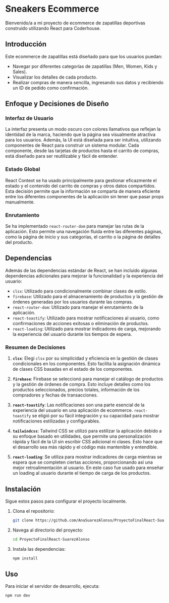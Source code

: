# Sneakers Ecommerce

Bienvenido/a a mi proyecto de ecommerce de zapatillas deportivas construido utilizando React para Coderhouse.

## Introducción

Este ecommerce de zapatillas está diseñado para que los usuarios puedan:

- Navegar por diferentes categorías de zapatillas (Men, Women, Kids y Sales).
- Visualizar los detalles de cada producto.
- Realizar compras de manera sencilla, ingresando sus datos y recibiendo un ID de pedido como confirmación.

## Enfoque y Decisiones de Diseño

### Interfaz de Usuario

La interfaz presenta un modo oscuro con colores llamativos que reflejan la identidad de la marca, haciendo que la página sea visualmente atractiva para los usuarios. Además, la UI está diseñada para ser intuitiva, utilizando componentes de React para construir un sistema modular. Cada componente, desde las tarjetas de productos hasta el carrito de compras, está diseñado para ser reutilizable y fácil de entender.

### Estado Global

React Context se ha usado principalmente para gestionar eficazmente el estado y el contenido del carrito de compras y otros datos compartidos. Esta decisión permite que la información se comparta de manera eficiente entre los diferentes componentes de la aplicación sin tener que pasar props manualmente.

### Enrutamiento

Se ha implementado `react-router-dom` para manejar las rutas de la aplicación. Esto permite una navegación fluida entre las diferentes páginas, como la página de inicio y sus categorías, el carrito o la página de detalles del producto.

## Dependencias

Además de las dependencias estándar de React, se han incluido algunas dependencias adicionales para mejorar la funcionalidad y la experiencia del usuario:

- `clsx`: Utilizado para condicionalmente combinar clases de estilo.
- `firebase`: Utilizado para el almacenamiento de productos y la gestión de órdenes generadas por los usuarios durante las compras.
- `react-router-dom`: Utilizado para manejar el enrutamiento de la aplicación.
- `react-toastify`: Utilizado para mostrar notificaciones al usuario, como confirmaciones de acciones exitosas o eliminación de productos.
- `react-loading`: Utilizado para mostrar indicadores de carga, mejorando la experiencia del usuario durante los tiempos de espera.

### Resumen de Decisiones

1. **`clsx`**: Elegí `clsx` por su simplicidad y eficiencia en la gestión de clases condicionales en los componentes. Esto facilita la asignación dinámica de clases CSS basadas en el estado de los componentes.

2. **`firebase`**: Firebase se seleccionó para manejar el catálogo de productos y la gestión de órdenes de compra. Esto incluye detalles como los productos seleccionados, precios totales, información de los compradores y fechas de transacciones.

3. **`react-toastify`**: Las notificaciones son una parte esencial de la experiencia del usuario en una aplicación de ecommerce. `react-toastify` se eligió por su fácil integración y su capacidad para mostrar notificaciones estilizadas y configurables.

4. **`tailwindcss`**: Tailwind CSS se utilizó para estilizar la aplicación debido a su enfoque basado en utilidades, que permite una personalización rápida y fácil de la UI sin escribir CSS adicional ni clases. Esto hace que el desarrollo sea más rápido y el código más mantenible y entendible.

5. **`react-loading`**: Se utiliza para mostrar indicadores de carga mientras se espera que se completen ciertas acciones, proporcionando así una mejor retroalimentación al usuario. En este caso fue usado para enseñar un loading al usuario durante el tiempo de carga de los productos.

## Instalación

Sigue estos pasos para configurar el proyecto localmente.

1. Clona el repositorio:

    ```bash
    git clone https://github.com/AnaSuarezAlonso/ProyectoFinalReact-SuarezAlonso.git
    ```

2. Navega al directorio del proyecto:

    ```bash
    cd ProyectoFinalReact-SuarezAlonso
    ```

3. Instala las dependencias:

    ```bash
    npm install
    ```

## Uso

Para iniciar el servidor de desarrollo, ejecuta:

```bash
npm run dev
```

